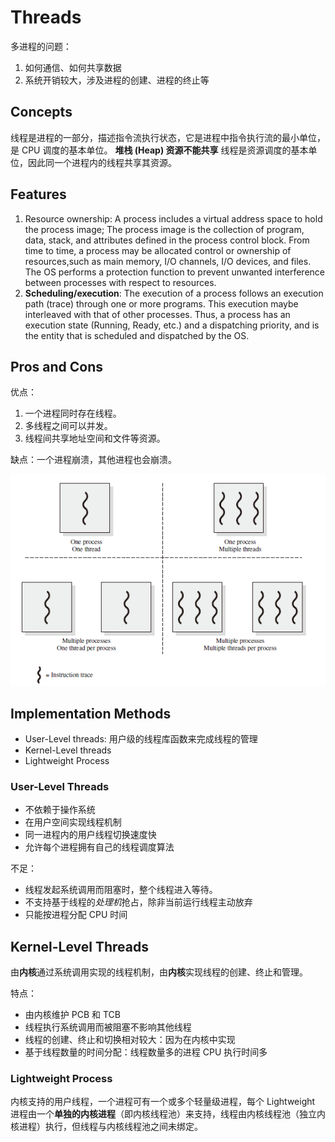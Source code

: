 # Threads

多进程的问题：

1. 如何通信、如何共享数据
2. 系统开销较大，涉及进程的创建、进程的终止等

## Concepts

线程是进程的一部分，描述指令流执行状态，它是进程中指令执行流的最小单位，是 CPU 调度的基本单位。
**堆栈 (Heap) 资源不能共享**
线程是资源调度的基本单位，因此同一个进程内的线程共享其资源。

## Features

1. Resource ownership: A process includes a virtual address space to hold the process image; The process image is the collection of program, data, stack, and attributes defined in the process control block. From time to time, a process may be allocated control or ownership of resources,such as main memory, I/O channels, I/O devices, and files. The OS performs a protection function to prevent unwanted interference between processes with respect to resources.
2. **Scheduling/execution**: The execution of a process follows an execution path (trace) through one or more programs. This execution maybe interleaved with that of other processes. Thus, a process has an execution state (Running, Ready, etc.) and a dispatching priority, and is the entity that is scheduled and dispatched by the OS.

## Pros and Cons

优点：

1. 一个进程同时存在线程。
2. 多线程之间可以并发。
3. 线程间共享地址空间和文件等资源。

缺点：一个进程崩溃，其他进程也会崩溃。

<center>

![multithreading](./assets/multithreading.png)

</center>

## Implementation Methods

* User-Level threads: 用户级的线程库函数来完成线程的管理
* Kernel-Level threads
* Lightweight Process

### User-Level Threads

* 不依赖于操作系统
* 在用户空间实现线程机制
* 同一进程内的用户线程切换速度快
* 允许每个进程拥有自己的线程调度算法

不足：  

* 线程发起系统调用而阻塞时，整个线程进入等待。
* 不支持基于线程的*处理机*抢占，除非当前运行线程主动放弃
* 只能按进程分配 CPU 时间

## Kernel-Level Threads

由**内核**通过系统调用实现的线程机制，由**内核**实现线程的创建、终止和管理。

特点：

* 由内核维护 PCB 和 TCB
* 线程执行系统调用而被阻塞不影响其他线程
* 线程的创建、终止和切换相对较大：因为在内核中实现
* 基于线程数量的时间分配：线程数量多的进程 CPU 执行时间多

### Lightweight Process

内核支持的用户线程，一个进程可有一个或多个轻量级进程，每个 Lightweight 进程由一个**单独的内核进程**（即内核线程池）来支持，线程由内核线程池（独立内核进程）执行，但线程与内核线程池之间未绑定。
